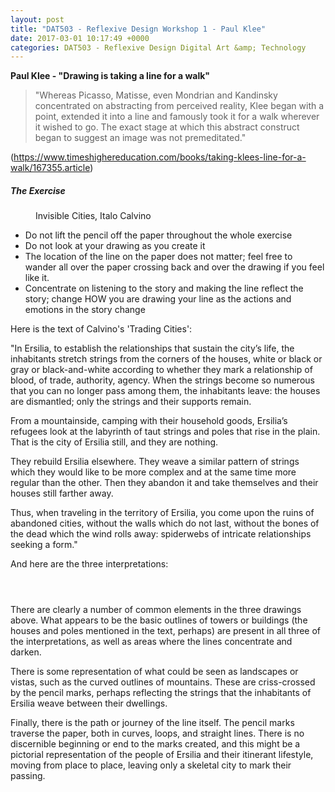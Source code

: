 ```yaml
---
layout: post
title: "DAT503 - Reflexive Design Workshop 1 - Paul Klee"
date: 2017-03-01 10:17:49 +0000
categories: DAT503 - Reflexive Design Digital Art &amp; Technology
---
```


<!-- wp:paragraph -->
<p><strong>Paul Klee - "Drawing is taking a line for a walk"</strong></p>
<!-- /wp:paragraph -->

<!-- wp:quote -->
<blockquote class="wp-block-quote"><!-- wp:paragraph -->
<p>"Whereas Picasso, Matisse, even Mondrian and Kandinsky concentrated on abstracting from perceived reality, Klee began with a point, extended it into a line and famously took it for a walk wherever it wished to go. The exact stage at which this abstract construct began to suggest an image was not premeditated."</p>
<!-- /wp:paragraph --></blockquote>
<!-- /wp:quote -->

<!-- wp:paragraph -->
<p>(<a href="https://www.timeshighereducation.com/books/taking-klees-line-for-a-walk/167355.article">https://www.timeshighereducation.com/books/taking-klees-line-for-a-walk/167355.article</a>)</p>
<!-- /wp:paragraph -->

<!-- wp:heading {"level":5} -->
<h5 class="wp-block-heading">The Exercise</h5>
<!-- /wp:heading -->

<!-- wp:image {"id":797,"sizeSlug":"full","linkDestination":"media"} -->
<figure class="wp-block-image size-full"><a href="https://www.circleseven.co.uk/wp-content/uploads/2023/05/IMG_1952-e1488307592696-225x300-1.jpg"><img src="https://www.circleseven.co.uk/wp-content/uploads/2023/05/IMG_1952-e1488307592696-225x300-1.jpg" alt="" class="wp-image-797"/></a><figcaption class="wp-element-caption">Invisible Cities, Italo Calvino</figcaption></figure>
<!-- /wp:image -->

<!-- wp:list -->
<ul><!-- wp:list-item -->
<li>Do not lift the pencil off the paper throughout the whole exercise</li>
<!-- /wp:list-item -->

<!-- wp:list-item -->
<li>Do not look at your drawing as you create it</li>
<!-- /wp:list-item -->

<!-- wp:list-item -->
<li>The location of the line on the paper does not matter; feel free to wander all over the paper crossing back and over the drawing if you feel like it.</li>
<!-- /wp:list-item -->

<!-- wp:list-item -->
<li>Concentrate on listening to the story and making the line reflect the story; change HOW you are drawing your line as the actions and emotions in the story change</li>
<!-- /wp:list-item --></ul>
<!-- /wp:list -->

<!-- wp:paragraph -->
<p>Here is the text of Calvino's 'Trading Cities':</p>
<!-- /wp:paragraph -->

<!-- wp:paragraph -->
<p>"In Ersilia, to establish the relationships that sustain the city’s life, the inhabitants stretch strings from the corners of the houses, white or black or gray or black-and-white according to whether they mark a relationship of blood, of trade, authority, agency. When the strings become so numerous that you can no longer pass among them, the inhabitants leave: the houses are dismantled; only the strings and their supports remain.</p>
<!-- /wp:paragraph -->

<!-- wp:paragraph -->
<p>From a mountainside, camping with their household goods, Ersilia’s refugees look at the labyrinth of taut strings and poles that rise in the plain. That is the city of Ersilia still, and they are nothing.</p>
<!-- /wp:paragraph -->

<!-- wp:paragraph -->
<p>They rebuild Ersilia elsewhere. They weave a similar pattern of strings which they would like to be more complex and at the same time more regular than the other. Then they abandon it and take themselves and their houses still farther away.</p>
<!-- /wp:paragraph -->

<!-- wp:paragraph -->
<p>Thus, when traveling in the territory of Ersilia, you come upon the ruins of abandoned cities, without the walls which do not last, without the bones of the dead which the wind rolls away: spiderwebs of intricate relationships seeking a form."</p>
<!-- /wp:paragraph -->

<!-- wp:paragraph -->
<p>And here are the three interpretations:</p>
<!-- /wp:paragraph -->

<!-- wp:gallery {"linkTo":"media"} -->
<figure class="wp-block-gallery has-nested-images columns-default is-cropped"><!-- wp:image {"id":798,"sizeSlug":"large","linkDestination":"none"} -->
<figure class="wp-block-image size-large"><img src="https://www.circleseven.co.uk/wp-content/uploads/2023/05/img_1949_33170301305_o-768x1024.jpg" alt="" class="wp-image-798"/></figure>
<!-- /wp:image -->

<!-- wp:image {"id":799,"sizeSlug":"large","linkDestination":"none"} -->
<figure class="wp-block-image size-large"><img src="https://www.circleseven.co.uk/wp-content/uploads/2023/05/img_1950_32787849760_o-1024x768.jpg" alt="" class="wp-image-799"/></figure>
<!-- /wp:image -->

<!-- wp:image {"id":800,"sizeSlug":"large","linkDestination":"none"} -->
<figure class="wp-block-image size-large"><img src="https://www.circleseven.co.uk/wp-content/uploads/2023/05/img_1951_33170300335_o-1024x768.jpg" alt="" class="wp-image-800"/></figure>
<!-- /wp:image --></figure>
<!-- /wp:gallery -->

<!-- wp:paragraph -->
<p>There are clearly a number of common elements in the three drawings above. What appears to be the basic outlines of towers or buildings (the houses and poles mentioned in the text, perhaps) are present in all three of the interpretations, as well as areas where the lines concentrate and darken.</p>
<!-- /wp:paragraph -->

<!-- wp:paragraph -->
<p>There is some representation of what could be seen as landscapes or vistas, such as the curved outlines of mountains. These are criss-crossed by the pencil marks, perhaps reflecting the strings that the inhabitants of Ersilia weave between their dwellings.</p>
<!-- /wp:paragraph -->

<!-- wp:paragraph -->
<p>Finally, there is the path or journey of the line itself. The pencil marks traverse the paper, both in curves, loops, and straight lines. There is no discernible beginning or end to the marks created, and this might be a pictorial representation of the people of Ersilia and their&nbsp;itinerant lifestyle, moving from place to place, leaving only a skeletal city to mark their passing.</p>
<!-- /wp:paragraph -->